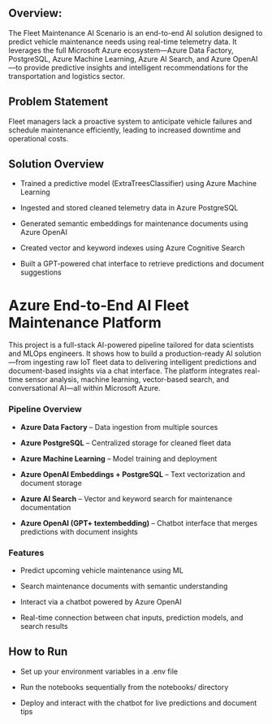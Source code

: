## **Overview**:

The Fleet Maintenance AI Scenario is an end-to-end AI solution designed to predict vehicle maintenance needs using real-time telemetry data. It leverages the full Microsoft Azure ecosystem—Azure Data Factory, PostgreSQL, Azure Machine Learning, Azure AI Search, and Azure OpenAI—to provide predictive insights and intelligent recommendations for the transportation and logistics sector.

## Problem Statement

Fleet managers lack a proactive system to anticipate vehicle failures and schedule maintenance efficiently, leading to increased downtime and operational costs.

## Solution Overview

- Trained a predictive model (ExtraTreesClassifier) using Azure Machine Learning

- Ingested and stored cleaned telemetry data in Azure PostgreSQL

- Generated semantic embeddings for maintenance documents using Azure OpenAI

- Created vector and keyword indexes using Azure Cognitive Search

- Built a GPT-powered chat interface to retrieve predictions and document suggestions
  
# Azure End-to-End AI Fleet Maintenance Platform

This project is a full-stack AI-powered pipeline tailored for data scientists and MLOps engineers. It shows how to build a production-ready AI solution—from ingesting raw IoT fleet data to delivering intelligent predictions and document-based insights via a chat interface. The platform integrates real-time sensor analysis, machine learning, vector-based search, and conversational AI—all within Microsoft Azure.

###  Pipeline Overview

- **Azure Data Factory** – Data ingestion from multiple sources

- **Azure PostgreSQL** – Centralized storage for cleaned fleet data

- **Azure Machine Learning** – Model training and deployment

- **Azure OpenAI Embeddings + PostgreSQL** – Text vectorization and document storage

- **Azure AI Search** – Vector and keyword search for maintenance documentation

- **Azure OpenAI (GPT+ textembedding)** – Chatbot interface that merges predictions with document insights

###  Features

- Predict upcoming vehicle maintenance using ML

- Search maintenance documents with semantic understanding

- Interact via a chatbot powered by Azure OpenAI

- Real-time connection between chat inputs, prediction models, and search results


##  How to Run
- Set up your environment variables in a .env file

- Run the notebooks sequentially from the notebooks/ directory

- Deploy and interact with the chatbot for live predictions and document tips


